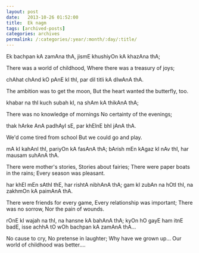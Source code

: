 ```yaml
---
layout: post
date:	2013-10-26 01:52:00
title:  Ek nagm
tags: [archived-posts]
categories: archives
permalink: /:categories/:year/:month/:day/:title/
---
```

Ek bachpan kA  zamAna thA, 
jismE khushiyOn kA khazAna thA; 

There was a world of childhood,
Where there was a treasury of joys;

chAhat chAnd kO pAnE kI thI, 
par dil titli kA dIwAnA thA.

The ambition was to get the moon,
But the heart wanted the butterfly, too.

khabar na thI kuch subah kI, 
na shAm kA thikAnA thA; 

There was no knowledge of mornings
No certainty of the evenings;

thak hArke AnA padhAyI sE, 
par khElnE bhI jAnA thA.

We'd come tired from school
But we could go and play.

mA kI kahAnI thI, 
pariyOn kA fasAnA thA; 
bArish mEn kAgaz kI nAv thI, 
har mausam suhAnA thA.

There were mother's stories,
Stories about fairies;
There were paper boats in the rains;
Every season was pleasant.

har khEl mEn sAthI thE, 
har rishtA nibhAnA thA; 
gam kI zubAn na hOtI thI, 
na zakhmOn kA paimAnA thA.

There were friends for every game,
Every relationship was important;
There was no sorrow,
Nor the pain of wounds.

rOnE kI wajah na thI, 
na hansne kA bahAnA thA; 
kyOn hO gayE ham itnE badE,
isse achhA tO wOh bachpan kA zamAnA thA...

No cause to cry,
No pretense in laughter;
Why have we grown up...
Our world of childhood was better....
